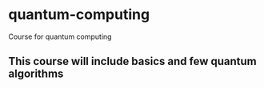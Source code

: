 # quantum-computing
Course for quantum computing

## This course will include basics and few quantum algorithms
